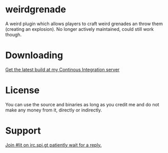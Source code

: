 weirdgrenade
============

A weird plugin which allows players to craft weird grenades an throw them (creating an explosion). No longer actively maintained, could still work though. 

Downloading
===========

[Get the latest build at my Continous Integration server](http://server.nowak-at.net/jenkins/job/public~weirdgrenade/)

License
=======
You can use the source and binaries as long as you credit me and do not make any money from it, directly or indirectly. 

Support
=======
[Join #lit on irc.spi.gt patiently wait for a reply.](http:/irc.spi.gt/iris/?channels=lit)
